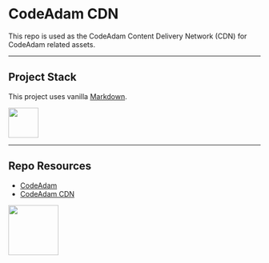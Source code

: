# CodeAdam CDN

This repo is used as the CodeAdam Content Delivery Network (CDN) for CodeAdam related assets. 

---

## Project Stack

This project uses vanilla [Markdown](https://www.markdownguide.org/).

<img src="https://console.codeadam.ca/api/image/markdown" width="60">

---

## Repo Resources

* [CodeAdam](https://codeadam.ca)
* [CodeAdam CDN](https://cdn.codeadam.ca/)

<a href="https://codeadam.ca">
<img src="https://codeadam.ca/images/code-block.png" width="100">
</a>
